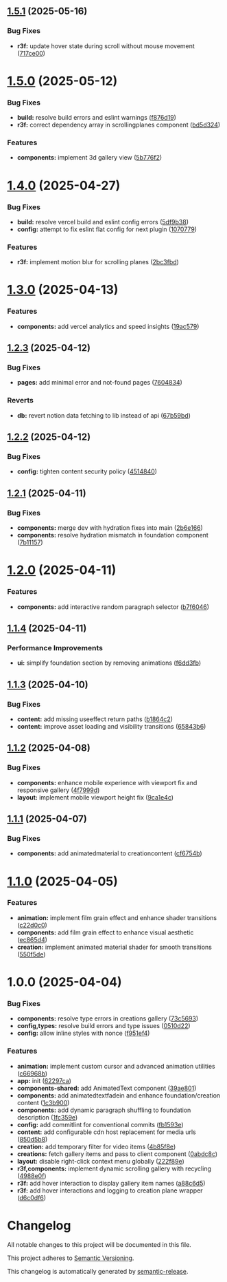 ## [1.5.1](https://github.com/iinfin/web/compare/v1.5.0...v1.5.1) (2025-05-16)

### Bug Fixes

- **r3f:** update hover state during scroll without mouse movement ([717ce00](https://github.com/iinfin/web/commit/717ce001e39e1fbbfdbdb2ba151037d3bc99d853))

# [1.5.0](https://github.com/iinfin/web/compare/v1.4.0...v1.5.0) (2025-05-12)

### Bug Fixes

- **build:** resolve build errors and eslint warnings ([f876d19](https://github.com/iinfin/web/commit/f876d19fd1f29b845693308ee122fbb3bf76e431))
- **r3f:** correct dependency array in scrollingplanes component ([bd5d324](https://github.com/iinfin/web/commit/bd5d3241d9810c8d1f76f1eb08972129553038c4))

### Features

- **components:** implement 3d gallery view ([5b776f2](https://github.com/iinfin/web/commit/5b776f23b0d281a3526c4b294912d59d3dc49852))

# [1.4.0](https://github.com/iinfin/web/compare/v1.3.0...v1.4.0) (2025-04-27)

### Bug Fixes

- **build:** resolve vercel build and eslint config errors ([5df9b38](https://github.com/iinfin/web/commit/5df9b38789ec4bfbda1284253d0b269452440f17))
- **config:** attempt to fix eslint flat config for next plugin ([1070779](https://github.com/iinfin/web/commit/1070779fa20bff70257e20e77b40301885a313ca))

### Features

- **r3f:** implement motion blur for scrolling planes ([2bc3fbd](https://github.com/iinfin/web/commit/2bc3fbd52f7a22b88c66642043d896f901b00df6))

# [1.3.0](https://github.com/iinfin/web/compare/v1.2.3...v1.3.0) (2025-04-13)

### Features

- **components:** add vercel analytics and speed insights ([19ac579](https://github.com/iinfin/web/commit/19ac5795ae37dd53afd73877634842a5f224b5ee))

## [1.2.3](https://github.com/iinfin/web/compare/v1.2.2...v1.2.3) (2025-04-12)

### Bug Fixes

- **pages:** add minimal error and not-found pages ([7604834](https://github.com/iinfin/web/commit/76048340b3a5c0f326fc4e7d2bb74657b7fc69a9))

### Reverts

- **db:** revert notion data fetching to lib instead of api ([67b59bd](https://github.com/iinfin/web/commit/67b59bd82b26879fa5347191263aa2e57d3b826e))

## [1.2.2](https://github.com/iinfin/web/compare/v1.2.1...v1.2.2) (2025-04-12)

### Bug Fixes

- **config:** tighten content security policy ([4514840](https://github.com/iinfin/web/commit/4514840c158d4908a6cf0e0dd18164253822c3cb))

## [1.2.1](https://github.com/iinfin/web/compare/v1.2.0...v1.2.1) (2025-04-11)

### Bug Fixes

- **components:** merge dev with hydration fixes into main ([2b6e166](https://github.com/iinfin/web/commit/2b6e16616cd9d024e4e5303304da8a5a2e29e596))
- **components:** resolve hydration mismatch in foundation component ([7b11157](https://github.com/iinfin/web/commit/7b11157a929667d7a89b506ca7761817923ddec2))

# [1.2.0](https://github.com/iinfin/web/compare/v1.1.4...v1.2.0) (2025-04-11)

### Features

- **components:** add interactive random paragraph selector ([b7f6046](https://github.com/iinfin/web/commit/b7f6046b62f618742b6e1d946ea616cc4233fd59))

## [1.1.4](https://github.com/iinfin/web/compare/v1.1.3...v1.1.4) (2025-04-11)

### Performance Improvements

- **ui:** simplify foundation section by removing animations ([f6dd3fb](https://github.com/iinfin/web/commit/f6dd3fb1e049771f8f2dedf96415ce019240de14))

## [1.1.3](https://github.com/iinfin/web/compare/v1.1.2...v1.1.3) (2025-04-10)

### Bug Fixes

- **content:** add missing useeffect return paths ([b1864c2](https://github.com/iinfin/web/commit/b1864c27f56e567fc35ef973a7c42cfe75425793))
- **content:** improve asset loading and visibility transitions ([65843b6](https://github.com/iinfin/web/commit/65843b64d29a6154d71721329c8a5236346315b9))

## [1.1.2](https://github.com/iinfin/web/compare/v1.1.1...v1.1.2) (2025-04-08)

### Bug Fixes

- **components:** enhance mobile experience with viewport fix and responsive gallery ([4f7999d](https://github.com/iinfin/web/commit/4f7999dfc0abe1de76303282e78eed90f305793e))
- **layout:** implement mobile viewport height fix ([9ca1e4c](https://github.com/iinfin/web/commit/9ca1e4c66d5391fcf5f0f372861ae03adb0928e1))

## [1.1.1](https://github.com/iinfin/web/compare/v1.1.0...v1.1.1) (2025-04-07)

### Bug Fixes

- **components:** add animatedmaterial to creationcontent ([cf6754b](https://github.com/iinfin/web/commit/cf6754bdfd2ce9a544012ee881b547d568630614))

# [1.1.0](https://github.com/iinfin/web/compare/v1.0.0...v1.1.0) (2025-04-05)

### Features

- **animation:** implement film grain effect and enhance shader transitions ([c22d0c0](https://github.com/iinfin/web/commit/c22d0c0eb3579485eee385c621361aa96e9af38f))
- **components:** add film grain effect to enhance visual aesthetic ([ec865d4](https://github.com/iinfin/web/commit/ec865d4d46412f535642cceec9129f0cde9c866b))
- **creation:** implement animated material shader for smooth transitions ([550f5de](https://github.com/iinfin/web/commit/550f5debb30a9a2c897ecb7201b45ac912bafa43))

# 1.0.0 (2025-04-04)

### Bug Fixes

- **components:** resolve type errors in creations gallery ([73c5693](https://github.com/iinfin/web/commit/73c5693cf4726d7c2819b1d5ce994e1e218e6d3d))
- **config,types:** resolve build errors and type issues ([0510d22](https://github.com/iinfin/web/commit/0510d226fe0f68bb4920c02701360f938062cc76))
- **config:** allow inline styles with nonce ([f951ef4](https://github.com/iinfin/web/commit/f951ef436052048dc7117d911ce9d306c8366bfd))

### Features

- **animation:** implement custom cursor and advanced animation utilities ([c66968b](https://github.com/iinfin/web/commit/c66968b7e5829457509521bec711400c7bbecfd0))
- **app:** init ([62297ca](https://github.com/iinfin/web/commit/62297ca61cdf7d5e3935a05a5860384efcc03257))
- **components-shared:** add AnimatedText component ([39ae801](https://github.com/iinfin/web/commit/39ae801961987a85c7bf5a519b1be834611a34a2))
- **components:** add animatedtextfadein and enhance foundation/creation content ([1c3b900](https://github.com/iinfin/web/commit/1c3b9009e4ce53d8830eddfee3d8ba60a027f5ef))
- **components:** add dynamic paragraph shuffling to foundation description ([1fc359e](https://github.com/iinfin/web/commit/1fc359e300e4b9f54fd8bb47172e1806401896a6))
- **config:** add commitlint for conventional commits ([fb1593e](https://github.com/iinfin/web/commit/fb1593e90ddfe7ac275f397c8cfd407fc8812828))
- **content:** add configurable cdn host replacement for media urls ([850d5b8](https://github.com/iinfin/web/commit/850d5b8d0514f170eb07dc12c311b7167fb022c7))
- **creation:** add temporary filter for video items ([4b85f8e](https://github.com/iinfin/web/commit/4b85f8e5824df7277095ce58b4fb27fb457e2b10))
- **creations:** fetch gallery items and pass to client component ([0abdc8c](https://github.com/iinfin/web/commit/0abdc8c46ef5c253ebce59bba35be156b4081a71))
- **layout:** disable right-click context menu globally ([222f89e](https://github.com/iinfin/web/commit/222f89e8059c4fdfcf1e8828b47586cabf524f9f))
- **r3f,components:** implement dynamic scrolling gallery with recycling ([4988e0f](https://github.com/iinfin/web/commit/4988e0fbbf550ebc76cb392b6da31f4dff01b226))
- **r3f:** add hover interaction to display gallery item names ([a88c6d5](https://github.com/iinfin/web/commit/a88c6d5f5bc00670df58cbef00b3477db1b71cb0))
- **r3f:** add hover interactions and logging to creation plane wrapper ([d6c0df6](https://github.com/iinfin/web/commit/d6c0df6b9e829d3e8a7c49adc9e8e62c5b349eab))

# Changelog

All notable changes to this project will be documented in this file.

This project adheres to [Semantic Versioning](https://semver.org/spec/v2.0.0.html).

This changelog is automatically generated by [semantic-release](https://semantic-release.gitbook.io).
